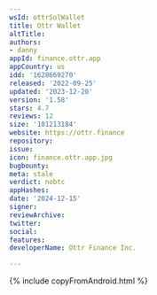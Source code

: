 ```yaml
---
wsId: ottrSolWallet
title: Ottr Wallet
altTitle: 
authors:
- danny
appId: finance.ottr.app
appCountry: us
idd: '1628669270'
released: '2022-09-25'
updated: '2023-12-20'
version: '1.58'
stars: 4.7
reviews: 12
size: '101213184'
website: https://ottr.finance
repository: 
issue: 
icon: finance.ottr.app.jpg
bugbounty: 
meta: stale
verdict: nobtc
appHashes: 
date: '2024-12-15'
signer: 
reviewArchive: 
twitter: 
social: 
features: 
developerName: Ottr Finance Inc.

---
```


{% include copyFromAndroid.html %}
